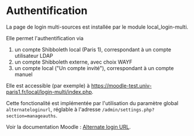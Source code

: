 # Authentification

La page de login multi-sources est installée par le module local_login-multi.

Elle permet l'authentification via

 1.  un compte Shibboleth local (Paris 1), correspondant à un compte utilisateur LDAP
 2.  un compte Shibboleth externe, avec choix WAYF
 3.  un compte local ("Un compte invité"), correspondant à un compte manuel

Elle est accessible (par exemple) à <https://moodle-test.univ-paris1.fr/local/login-multi/index.php>.


Cette fonctionalité est implémentée par l'utilisation du paramètre global `alternateloginurl`,
réglable à l'adresse `/admin/settings.php?section=manageauths`.

Voir la documentation Moodle :
[Alternate login URL](https://docs.moodle.org/39/en/Managing_authentication#Alternate_login_URL).
